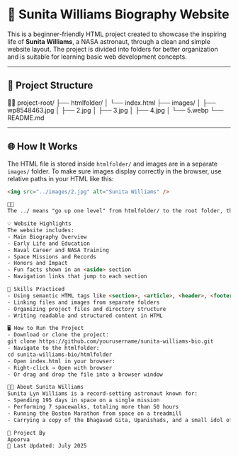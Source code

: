 # 🚀 Sunita Williams Biography Website

This is a beginner-friendly HTML project created to showcase the inspiring life of **Sunita Williams**, a NASA astronaut, through a clean and simple website layout. The project is divided into folders for better organization and is suitable for learning basic web development concepts.

---

## 📁 Project Structure


project-root/ ├── htmlfolder/ │   └── index.html ├── images/ │   ├── wp8548463.jpg │   ├── 2.jpg │   ├── 3.jpg │   ├── 4.jpg │   └── 5.webp └── README.md

---

## 🌐 How It Works

The HTML file is stored inside `htmlfolder/` and images are in a separate `images/` folder. To make sure images display correctly in the browser, use relative paths in your HTML like this:

```html
<img src="../images/2.jpg" alt="Sunita Williams" />


The ../ means "go up one level" from htmlfolder/ to the root folder, then look inside images/.

💡 Website Highlights
The website includes:
- Main Biography Overview
- Early Life and Education
- Naval Career and NASA Training
- Space Missions and Records
- Honors and Impact
- Fun facts shown in an <aside> section
- Navigation links that jump to each section

🧰 Skills Practiced
- Using semantic HTML tags like <section>, <article>, <header>, <footer>
- Linking files and images from separate folders
- Organizing project files and directory structure
- Writing readable and structured content in HTML

🖥️ How to Run the Project
- Download or clone the project:
git clone https://github.com/yourusername/sunita-williams-bio.git
- Navigate to the htmlfolder:
cd sunita-williams-bio/htmlfolder
- Open index.html in your browser:
- Right-click → Open with browser
- Or drag and drop the file into a browser window

👩‍🚀 About Sunita Williams
Sunita Lyn Williams is a record-setting astronaut known for:
- Spending 195 days in space on a single mission
- Performing 7 spacewalks, totaling more than 50 hours
- Running the Boston Marathon from space on a treadmill
- Carrying a copy of the Bhagavad Gita, Upanishads, and a small idol of Lord Ganesha into orbit

👤 Project By
Apoorva
📅 Last Updated: July 2025



